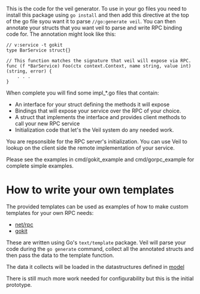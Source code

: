 This is the code for the veil generator.  To use in your go files you need to install this package using ```go install``` and then add this directive at the top of the go file syou want it to parse ```//go:generate veil```.  You can then annotate your structs that you want veil to parse and write RPC binding code for.  The annotation might look like this:

```
// v:service -t gokit
type BarService struct{}

// This function matches the signature that veil will expose via RPC.
func (f *BarService) Foo(ctx context.Context, name string, value int) (string, error) {
    . . .
}
```

When complete you will find some impl_*.go files that contain:

* An interface for your struct defining the methods it will expose
* Bindings that will expose your service over the RPC of your choice.
* A struct that implements the interface and provides client methods to call your new RPC service
* Initialization code that let's the Veil system do any needed work.

You are repsonsible for the RPC server's initialization.  You can use Veil to lookup on the client side the remote implementation of your service.

Please see the examples in cmd/gokit_example and cmd/gorpc_example for complete simple examples.

# How to write your own templates 

The provided templates can be used as examples of how to make custom templates for your own RPC needs:

* [net/rpc](https://github.com/hoyle1974/veil/blob/main/cmd/veil/rpc_service.tmpl)
* [gokit](https://github.com/hoyle1974/veil/blob/main/cmd/veil/gokit_service.tmpl)

These are written using Go's ```text/template``` package.  Veil will parse your code during the ```go generate``` command, collect all the annotated structs and then pass the data to the template function.

The data it collects will be loaded in the datastructures defined in [model](https://github.com/hoyle1974/veil/blob/main/veil/model.go)

There is still much more work needed for configurability but this is the initial prototype.

